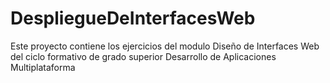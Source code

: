 # DespliegueDeInterfacesWeb
Este proyecto contiene los ejercicios del modulo Diseño de Interfaces Web del ciclo formativo de grado superior Desarrollo de Aplicaciones Multiplataforma